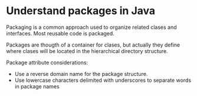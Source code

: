 <h1>Understand packages in Java</h1>
<p>
 Packaging is a common approach used to organize related clases and interfaces. Most reusable code is packaged.
</p> 
<p>
 Packages are thougth of a container for clases, but actually they define where clases will be located in the hierarchical directory structure.
</p> 

Package attribute considerations:
<ul>
<li>Use a reverse domain name for the package structure.</li>
 <li>Use lowercase  characters delimited with underscores to separate words in package names</li>
 </ul>
